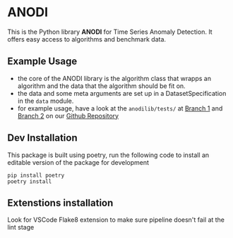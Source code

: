 # ANODI

This is the Python library **ANODI** for Time Series Anomaly Detection. It offers easy access to algorithms and benchmark data.

## Example Usage

- the core of the ANODI library is the algorithm class that wrapps an algorithm and the data that the algorithm should be fit on.
- the data and some meta arguments are set up in a DatasetSpecification in the ```data``` module.
- for example usage, have a look at the ```anodilib/tests/``` at [Branch 1](https://gitlab.fachschaften.org/timonius/anodi/-/tree/dev?ref_type=heads) and [Branch 2](https://gitlab.fachschaften.org/timonius/anodi/-/tree/dev-without-hosted-datasets?ref_type=heads) on our [Github Repository](https://gitlab.fachschaften.org/timonius/anodi/)

## Dev Installation

This package is built using poetry, run the following code to install an editable version of the package for development
```
pip install poetry
poetry install
```

## Extenstions installation

Look for VSCode Flake8 extension to make sure pipeline doesn't fail at the lint stage